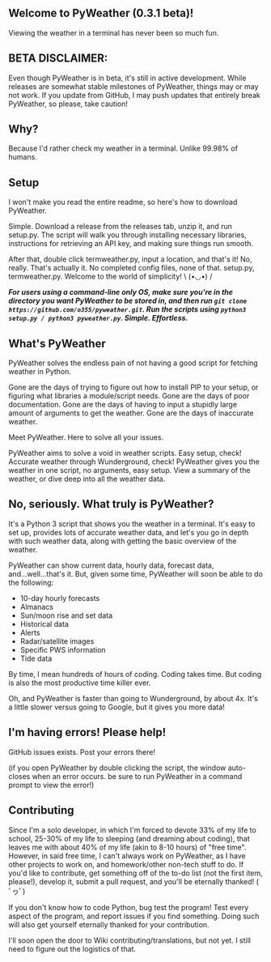 ## Welcome to PyWeather (0.3.1 beta)!
Viewing the weather in a terminal has never been so much fun.

## BETA DISCLAIMER:
Even though PyWeather is in beta, it's still in active development. While releases are somewhat stable milestones of PyWeather, things may or may not work. If you update from GitHub, I may push updates that entirely break PyWeather, so please, take caution!

## Why?
Because I'd rather check my weather in a terminal. Unlike 99.98% of humans.

## Setup
I won't make you read the entire readme, so here's how to download PyWeather.

Simple. Download a release from the releases tab, unzip it, and run setup.py. The script will walk you through installing necessary libraries, instructions for retrieving an API key, and making sure things run smooth.

After that, double click termweather.py, input a location, and that's it! No, really. That's actually it. No completed config files, none of that. setup.py, termweather.py. Welcome to the world of simplicity! \ (•◡•) /

***For users using a command-line only OS, make sure you're in the directory you want PyWeather to be stored in, and then run `git clone https://github.com/o355/pyweather.git`. Run the scripts using `python3 setup.py / python3 pyweather.py`. Simple. Effortless.***

## What's PyWeather
PyWeather solves the endless pain of not having a good script for fetching weather in Python.

Gone are the days of trying to figure out how to install PIP to your setup, or figuring what libraries a module/script needs. Gone are the days of poor documentation. Gone are the days of having to input a stupidly large amount of arguments to get the weather. Gone are the days of inaccurate weather.

Meet PyWeather. Here to solve all your issues.

PyWeather aims to solve a void in weather scripts. Easy setup, check! Accurate weather through Wunderground, check! PyWeather gives you the weather in one script, no arguments, easy setup. View a summary of the weather, or dive deep into all the weather data.

## No, seriously. What truly is PyWeather?
It's a Python 3 script that shows you the weather in a terminal. It's easy to set up, provides lots of accurate weather data, and let's you go in depth with such weather data, along with getting the basic overview of the weather. 

PyWeather can show current data, hourly data, forecast data, and...well...that's it. But, given some time, PyWeather will soon be able to do the following:
* 10-day hourly forecasts
* Almanacs
* Sun/moon rise and set data
* Historical data
* Alerts
* Radar/satellite images
* Specific PWS information
* Tide data

By time, I mean hundreds of hours of coding. Coding takes time. But coding is also the most productive time killer ever.

Oh, and PyWeather is faster than going to Wunderground, by about 4x. It's a little slower versus going to Google, but it gives you more data!

## I'm having errors! Please help!
GitHub issues exists. Post your errors there!

(if you open PyWeather by double clicking the script, the window auto-closes when an error occurs. be sure to run PyWeather in a command prompt to view the error!)

## Contributing
Since I'm a solo developer, in which I'm forced to devote 33% of my life to school, 25-30% of my life to sleeping (and dreaming about coding), that leaves me with about 40% of my life (akin to 8-10 hours) of "free time". However, in said free time, I can't always work on PyWeather, as I have other projects to work on, and homework/other non-tech stuff to do. If you'd like to contribute, get something off of the to-do list (not the first item, please!), develop it, submit a pull request, and you'll be eternally thanked! ( ﾟヮﾟ)

If you don't know how to code Python, bug test the program! Test every aspect of the program, and report issues if you find something. Doing such will also get yourself eternally thanked for your contribution. 

I'll soon open the door to Wiki contributing/translations, but not yet. I still need to figure out the logistics of that.

